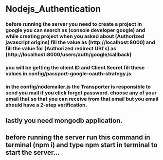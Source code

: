 # Nodejs_Authentication
### before running the server you need to create a project in google you can search as (console developer google) and while creating project when you asked about (Authorized javascript origins) fill the value as (http://localhost:8000) and fill the value for (Authorized redirect URI's) as (http://localhost:8000/users/auth/google/callback)
### you will be getting the client ID and Client Secret fill these values in config/passport-google-oauth-strategy.js
### in the config/nodemailer.js the Transporter is responsible to send you mail if you click forget password. choose any of your email that so that you can receive from that email but you email should have a 2-step verification.
## lastly you need mongodb application.
## before running the server run this command in terminal (npm i) and type npm start in terminal to start the server...
